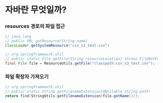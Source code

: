 # 자바란 무엇일까?

### resources 경로의 파일 접근

```java
// java.lang
// public URL getResource(String name)
ClassLoader.getSystemResource("csv_s3_test.csv")

// org.springframework.util
// public static File getFile(String resourceLocation) throws FileNotFoundException
final File file = ResourceUtils.getFile("classpath:csv_s3_test.csv");
```

### 파일 확장자 가져오기

```java
// org.springframework.util
// public static String getFilenameExtension(@Nullable String path)
return find(StringUtils.getFilenameExtension(file.getName()));
```